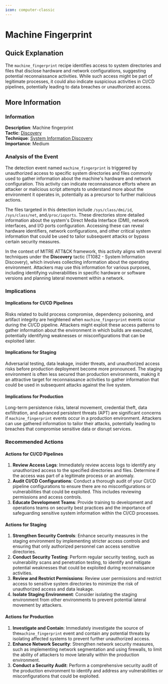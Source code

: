 ```yaml
---
icon: computer-classic
---
```


# Machine Fingerprint

## Quick Explanation

The `machine_fingerprint` recipe identifies access to system directories and files that disclose hardware and network configurations, suggesting potential reconnaissance activities. While such access might be part of legitimate processes, it could also indicate suspicious activities in CI/CD pipelines, potentially leading to data breaches or unauthorized access.

## More Information

### Information

**Description**: Machine fingerprint  
**Tactic**: [Discovery](../../mitre/tactics/TA0007.md)  
**Technique**: [System Information Discovery](../../mitre/techniques/T1082.md)  
**Importance**: Medium

### Analysis of the Event

The detection event named `machine_fingerprint` is triggered by unauthorized access to specific system directories and files commonly used to gather information about the machine's hardware and network configuration. This activity can indicate reconnaissance efforts where an attacker or malicious script attempts to understand more about the environment it operates in, potentially as a precursor to further malicious actions.

The files targeted in this detection include `/sys/class/dmi/id`, `/sys/class/net`, and`/proc/ioports`. These directories store detailed information about the system's Direct Media Interface (DMI), network interfaces, and I/O ports configuration. Accessing these can reveal hardware identifiers, network configurations, and other critical system information that could be used to tailor subsequent attacks or bypass certain security measures.

In the context of MITRE ATT\&CK framework, this activity aligns with several techniques under the **Discovery** tactic (T1082 - System Information Discovery), which involves collecting information about the operating environment. Attackers may use this information for various purposes, including identifying vulnerabilities in specific hardware or software versions and planning lateral movement within a network.

### Implications

#### Implications for CI/CD Pipelines

Risks related to build process compromise, dependency poisoning, and artifact integrity are heightened when `machine_fingerprint` events occur during the CI/CD pipeline. Attackers might exploit these access patterns to gather information about the environment in which builds are executed, potentially identifying weaknesses or misconfigurations that can be exploited later.

#### Implications for Staging

Adversarial testing, data leakage, insider threats, and unauthorized access risks before production deployment become more pronounced. The staging environment is often less secured than production environments, making it an attractive target for reconnaissance activities to gather information that could be used in subsequent attacks against the live system.

#### Implications for Production

Long-term persistence risks, lateral movement, credential theft, data exfiltration, and advanced persistent threats (APT) are significant concerns if `machine_fingerprint` events occur in a production environment. Attackers can use gathered information to tailor their attacks, potentially leading to breaches that compromise sensitive data or disrupt services.

### Recommended Actions

#### Actions for CI/CD Pipelines

1. **Review Access Logs**: Immediately review access logs to identify any unauthorized access to the specified directories and files. Determine if the access was part of a legitimate process or an anomaly.
2. **Audit CI/CD Configurations**: Conduct a thorough audit of your CI/CD pipeline configurations to ensure there are no misconfigurations or vulnerabilities that could be exploited. This includes reviewing permissions and access controls.
3. **Educate Development Teams**: Provide training to development and operations teams on security best practices and the importance of safeguarding sensitive system information within the CI/CD processes.

#### Actions for Staging

1. **Strengthen Security Controls**: Enhance security measures in the staging environment by implementing stricter access controls and ensuring that only authorized personnel can access sensitive directories.
2. **Conduct Security Testing**: Perform regular security testing, such as vulnerability scans and penetration testing, to identify and mitigate potential weaknesses that could be exploited during reconnaissance activities.
3. **Review and Restrict Permissions**: Review user permissions and restrict access to sensitive system directories to minimize the risk of unauthorized access and data leakage.
4. **Isolate Staging Environment**: Consider isolating the staging environment from other environments to prevent potential lateral movement by attackers.

#### Actions for Production

1. **Investigate and Contain**: Immediately investigate the source of the`machine_fingerprint` event and contain any potential threats by isolating affected systems to prevent further unauthorized access.
2. **Enhance Network Security**: Strengthen network security measures, such as implementing network segmentation and using firewalls, to limit the ability of attackers to move laterally within the production environment.
3. **Conduct a Security Audit**: Perform a comprehensive security audit of the production environment to identify and address any vulnerabilities or misconfigurations that could be exploited.
